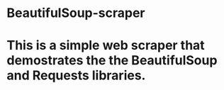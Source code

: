 # BeautifulSoup-scraper
# This is a simple web scraper that demostrates the the BeautifulSoup and Requests libraries.

